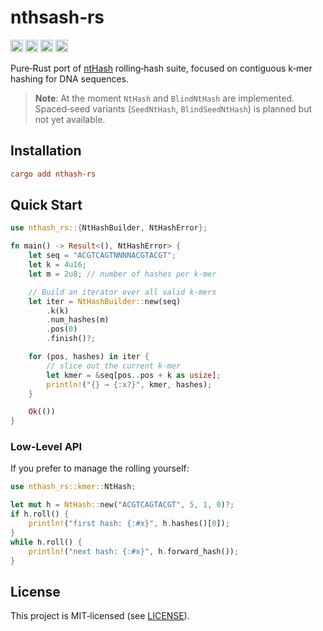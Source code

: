 # nthsash‑rs

[<img alt="github" src="https://img.shields.io/badge/github-haradama/nthash__rs-8da0cb?style=for-the-badge&labelColor=555555&logo=github" height="20">](https://github.com/haradama/nthash-rs)
[<img alt="crates.io" src="https://img.shields.io/crates/v/nthash-rs.svg?style=for-the-badge&color=fc8d62&logo=rust" height="20">](https://crates.io/crates/nthash-rs)
[<img alt="docs.rs" src="https://img.shields.io/badge/docs.rs-nthash__rs-66c2a5?style=for-the-badge&labelColor=555555&logo=docs.rs" height="20">](https://docs.rs/nthash-rs)
[<img alt="build status" src="https://img.shields.io/github/actions/workflow/status/haradama/nthash-rs/rust.yml?branch=master&style=for-the-badge" height="20">](https://github.com/haradama/nthash-rs/actions)

Pure‑Rust port of [ntHash](https://github.com/bcgsc/ntHash) rolling‑hash suite, focused on contiguous k‑mer hashing for DNA sequences.

> **Note**: At the moment `NtHash` and `BlindNtHash` are implemented.  
> Spaced‑seed variants (`SeedNtHash`, `BlindSeedNtHash`) is planned but not yet available.

## Installation

```toml
cargo add nthash-rs
```

## Quick Start

```rust
use nthash_rs::{NtHashBuilder, NtHashError};

fn main() -> Result<(), NtHashError> {
    let seq = "ACGTCAGTNNNNACGTACGT";
    let k = 4u16;
    let m = 2u8; // number of hashes per k-mer

    // Build an iterator over all valid k-mers
    let iter = NtHashBuilder::new(seq)
        .k(k)
        .num_hashes(m)
        .pos(0)
        .finish()?;

    for (pos, hashes) in iter {
        // slice out the current k-mer
        let kmer = &seq[pos..pos + k as usize];
        println!("{} → {:x?}", kmer, hashes);
    }

    Ok(())
}
```

### Low‑Level API

If you prefer to manage the rolling yourself:

```rust
use nthash_rs::kmer::NtHash;

let mut h = NtHash::new("ACGTCAGTACGT", 5, 1, 0)?;
if h.roll() {
    println!("first hash: {:#x}", h.hashes()[0]);
}
while h.roll() {
    println!("next hash: {:#x}", h.forward_hash());
}
```

## License

This project is MIT‑licensed (see [LICENSE](LICENSE)).
